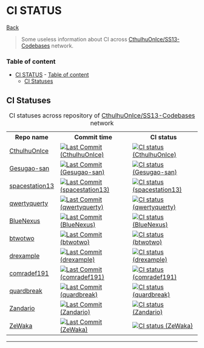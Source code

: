 
# CI STATUS

[Back](../README.md)

> Some useless information about CI across [CthulhuOnIce/SS13-Codebases](https://github.com/CthulhuOnIce/SS13-Codebases) network.

### Table of content
- [CI STATUS](#ci-status)
		- [Table of content](#table-of-content)
	- [CI Statuses](#ci-statuses)

## CI Statuses

<table>
<caption>CI statuses across repository of <a href="https://github.com/CthulhuOnIce/SS13-Codebases/">CthulhuOnIce/SS13-Codebases</a> network</caption>
	<tr>
		<th>Repo name</th>
		<th>Commit time</th>
		<th>CI status</th>
	</tr>
	<tr>
		<td>
			<a href="https://github.com/CthulhuOnIce/SS13-Codebases/">
				CthulhuOnIce
			</a>
		</td>
		<td>
			<a href="https://github.com/CthulhuOnIce/SS13-Codebases/commits/">
				<img alt="Last Commit (CthulhuOnIce)"
				src="https://img.shields.io/github/last-commit/CthulhuOnIce/SS13-Codebases"/>
			</a>
		</td>
		<td>
			<a href="https://github.com/CthulhuOnIce/SS13-Codebases/actions/workflows/main.yml">
				<img alt="CI status (CthulhuOnIce)"
				src="https://github.com/CthulhuOnIce/SS13-Codebases/actions/workflows/main.yml/badge.svg"/>
			</a>
		</td>
	</tr>
	<tr>
		<td>
			<a href="https://github.com/Gesugao-san/SS13-Codebases/">
				Gesugao-san
			</a>
		</td>
		<td>
			<a href="https://github.com/Gesugao-san/SS13-Codebases/commits/">
				<img alt="Last Commit (Gesugao-san)"
				src="https://img.shields.io/github/last-commit/Gesugao-san/SS13-Codebases"/>
			</a>
		</td>
		<td>
			<a href="https://github.com/Gesugao-san/SS13-Codebases/actions/workflows/main.yml">
				<img alt="CI status (Gesugao-san)"
				src="https://github.com/Gesugao-san/SS13-Codebases/actions/workflows/main.yml/badge.svg"/>
			</a>
		</td>
	</tr>
	<tr>
		<td>
			<a href="https://github.com/spacestation13/SS13-Codebases/">
				spacestation13
			</a>
		</td>
		<td>
			<a href="https://github.com/spacestation13/SS13-Codebases/commits/">
				<img alt="Last Commit (spacestation13)"
				src="https://img.shields.io/github/last-commit/spacestation13/SS13-Codebases"/>
			</a>
		</td>
		<td>
			<a href="https://github.com/spacestation13/SS13-Codebases/actions/workflows/main.yml">
				<img alt="CI status (spacestation13)"
				src="https://github.com/spacestation13/SS13-Codebases/actions/workflows/main.yml/badge.svg"/>
			</a>
		</td>
	</tr>
	<tr>
		<td>
			<a href="https://github.com/qwertyquerty/SS13-Codebases/">
				qwertyquerty
			</a>
		</td>
		<td>
			<a href="https://github.com/qwertyquerty/SS13-Codebases/commits/">
				<img alt="Last Commit (qwertyquerty)"
				src="https://img.shields.io/github/last-commit/qwertyquerty/SS13-Codebases"/>
			</a>
		</td>
		<td>
			<a href="https://github.com/qwertyquerty/SS13-Codebases/actions/workflows/main.yml">
				<img alt="CI status (qwertyquerty)"
				src="https://github.com/qwertyquerty/SS13-Codebases/actions/workflows/main.yml/badge.svg"/>
			</a>
		</td>
	</tr>
	<tr>
		<td>
			<a href="https://github.com/BlueNexus/SS13-Codebases/">
				BlueNexus
			</a>
		</td>
		<td>
			<a href="https://github.com/BlueNexus/SS13-Codebases/commits/">
				<img alt="Last Commit (BlueNexus)"
				src="https://img.shields.io/github/last-commit/BlueNexus/SS13-Codebases"/>
			</a>
		</td>
		<td>
			<a href="https://github.com/BlueNexus/SS13-Codebases/actions/workflows/main.yml">
				<img alt="CI status (BlueNexus)"
				src="https://github.com/BlueNexus/SS13-Codebases/actions/workflows/main.yml/badge.svg"/>
			</a>
		</td>
	</tr>
	<tr>
		<td>
			<a href="https://github.com/btwotwo/SS13-Codebases/">
				btwotwo
			</a>
		</td>
		<td>
			<a href="https://github.com/btwotwo/SS13-Codebases/commits/">
				<img alt="Last Commit (btwotwo)"
				src="https://img.shields.io/github/last-commit/btwotwo/SS13-Codebases"/>
			</a>
		</td>
		<td>
			<a href="https://github.com/btwotwo/SS13-Codebases/actions/workflows/main.yml">
				<img alt="CI status (btwotwo)"
				src="https://github.com/btwotwo/SS13-Codebases/actions/workflows/main.yml/badge.svg"/>
			</a>
		</td>
	</tr>
	<tr>
		<td>
			<a href="https://github.com/drexample/SS13-Codebases/">
				drexample
			</a>
		</td>
		<td>
			<a href="https://github.com/drexample/SS13-Codebases/commits/">
				<img alt="Last Commit (drexample)"
				src="https://img.shields.io/github/last-commit/drexample/SS13-Codebases"/>
			</a>
		</td>
		<td>
			<a href="https://github.com/drexample/SS13-Codebases/actions/workflows/main.yml">
				<img alt="CI status (drexample)"
				src="https://github.com/drexample/SS13-Codebases/actions/workflows/main.yml/badge.svg"/>
			</a>
		</td>
	</tr>
	<tr>
		<td>
			<a href="https://github.com/comradef191/SS13-Codebases/">
				comradef191
			</a>
		</td>
		<td>
			<a href="https://github.com/comradef191/SS13-Codebases/commits/">
				<img alt="Last Commit (comradef191)"
				src="https://img.shields.io/github/last-commit/comradef191/SS13-Codebases"/>
			</a>
		</td>
		<td>
			<a href="https://github.com/comradef191/SS13-Codebases/actions/workflows/main.yml">
				<img alt="CI status (comradef191)"
				src="https://github.com/comradef191/SS13-Codebases/actions/workflows/main.yml/badge.svg"/>
			</a>
		</td>
	</tr>
	<tr>
		<td>
			<a href="https://github.com/quardbreak/SS13-Codebases/">
				quardbreak
			</a>
		</td>
		<td>
			<a href="https://github.com/quardbreak/SS13-Codebases/commits/">
				<img alt="Last Commit (quardbreak)"
				src="https://img.shields.io/github/last-commit/quardbreak/SS13-Codebases"/>
			</a>
		</td>
		<td>
			<a href="https://github.com/quardbreak/SS13-Codebases/actions/workflows/main.yml">
				<img alt="CI status (quardbreak)"
				src="https://github.com/quardbreak/SS13-Codebases/actions/workflows/main.yml/badge.svg"/>
			</a>
		</td>
	</tr>
	<tr>
		<td>
			<a href="https://github.com/Zandario/SS13-Codebases/">
				Zandario
			</a>
		</td>
		<td>
			<a href="https://github.com/Zandario/SS13-Codebases/commits/">
				<img alt="Last Commit (Zandario)"
				src="https://img.shields.io/github/last-commit/Zandario/SS13-Codebases"/>
			</a>
		</td>
		<td>
			<a href="https://github.com/Zandario/SS13-Codebases/actions/workflows/main.yml">
				<img alt="CI status (Zandario)"
				src="https://github.com/Zandario/SS13-Codebases/actions/workflows/main.yml/badge.svg"/>
			</a>
		</td>
	</tr>
	<tr>
		<td>
			<a href="https://github.com/ZeWaka/SS13-Codebases/">
				ZeWaka
			</a>
		</td>
		<td>
			<a href="https://github.com/ZeWaka/SS13-Codebases/commits/">
				<img alt="Last Commit (ZeWaka)"
				src="https://img.shields.io/github/last-commit/ZeWaka/SS13-Codebases"/>
			</a>
		</td>
		<td>
			<a href="https://github.com/ZeWaka/SS13-Codebases/actions/workflows/main.yml">
				<img alt="CI status (ZeWaka)"
				src="https://github.com/ZeWaka/SS13-Codebases/actions/workflows/main.yml/badge.svg"/>
			</a>
		</td>
	</tr>
</table>

---
